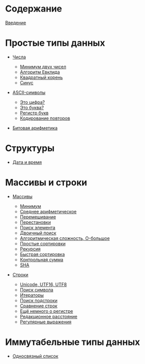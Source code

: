 # Содержание

[Введение](00-introduction/README.md)

# Простые типы данных

- [Числа](01-numbers/README.md)
  - [Минимум двух чисел](01-numbers/01-minimum-of-two-numbers.md)
  - [Алгоритм Евклида](01-numbers/02-euclidean-algorithm.md)
  - [Квадратный корень](01-numbers/03-square-root.md)
  - [Синус](01-numbers/04-sinus.md)

- [ASCII-символы]()
  - [Это цифра?]()
  - [Это буква?]()
  - [Регистр букв]()
  - [Кодирование повторов]()

- [Битовая арифметика]()

# Структуры

- [Дата и время]()

# Массивы и строки

- [Массивы]()
  - [Минимум]()
  - [Среднее арифметическое]()
  - [Перемешивание]()
  - [Перестановки]()
  - [Поиск элемента]()
  - [Двоичный поиск]()
  - [Алгоритмическая сложность, O-большое]()
  - [Простые сортировки]()
  - [Рекурсия]()
  - [Быстрая сортировка]()
  - [Контрольная сумма]()
  - [SHA]()

- [Строки]()
  - [Unicode, UTF16, UTF8]()
  - [Поиск символа]()
  - [Итераторы]()
  - [Поиск подстроки]()
  - [Сравнение строк]()
  - [Ещё немного о регистре]()
  - [Редакционное расстояние]()
  - [Регулярные выражения]()

# Иммутабельные типы данных

- [Односвязный список]()
